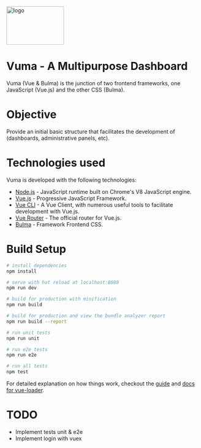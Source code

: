<img src="http://i.imgur.com/uiaj7Se.png" alt="logo" width="150" height="100">

# Vuma - A Multipurpose Dashboard
Vuma (Vue & Bulma) is the junction of two frontend frameworks, one JavaScript (Vue.js) and the other CSS (Bulma).

# Objective
Provide an initial basic structure that facilitates the development of (dashboards, administrative panels, etc).

# Technologies used
Vuma is developed with the following technologies:

* [Node.js](https://nodejs.org/en) - JavaScript runtime built on Chrome's V8 JavaScript engine.
* [Vue.js]() - Progressive JavaScript Framework.
*  [Vue CLI](https://github.com/vuejs/vue-cli) - A Vue Client, with numerous useful tools to facilitate development with Vue.js.
* [Vue Router](https://github.com/vuejs/vue-router) - The official router for Vue.js.
* [Bulma](http://bulma.io) - Framework Frontend CSS.

# Build Setup

``` bash
# install dependencies
npm install

# serve with hot reload at localhost:8080
npm run dev

# build for production with minification
npm run build

# build for production and view the bundle analyzer report
npm run build --report

# run unit tests
npm run unit

# run e2e tests
npm run e2e

# run all tests
npm test
```

For detailed explanation on how things work, checkout the [guide](http://vuejs-templates.github.io/webpack/) and [docs for vue-loader](http://vuejs.github.io/vue-loader).

# TODO

* Implement tests unit & e2e
* Implement login with vuex
